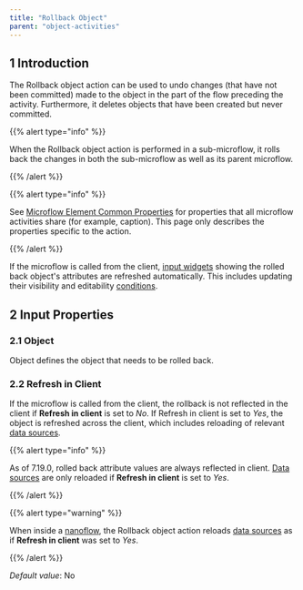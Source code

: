 ```yaml
---
title: "Rollback Object"
parent: "object-activities"
---
```


## 1 Introduction

The Rollback object action can be used to undo changes (that have not been committed) made to the object in the part of the flow preceding the activity. Furthermore, it deletes objects that have been created but never committed.

{{% alert type="info" %}}

When the Rollback object action is performed in a sub-microflow, it rolls back the changes in both the sub-microflow as well as its parent microflow.

{{% /alert %}}

{{% alert type="info" %}}

See [Microflow Element Common Properties](microflow-element-common-properties) for properties that all microflow activities share (for example, caption). This page only describes the properties specific to the action.

{{% /alert %}}

If the microflow is called from the client, [input widgets](input-widgets) showing the rolled back object's attributes are refreshed automatically. This includes updating their visibility and editability [conditions](conditions).

## 2 Input Properties

### 2.1 Object

Object defines the object that needs to be rolled back.

### 2.2 Refresh in Client

If the microflow is called from the client, the rollback is not reflected in the client if **Refresh in client** is set to *No*. If Refresh in client is set to *Yes*, the object is refreshed across the client, which includes reloading of relevant [data sources](data-sources).

{{% alert type="info" %}}

As of 7.19.0, rolled back attribute values are always reflected in client. [Data sources](data-sources) are only reloaded if **Refresh in client** is set to *Yes*.

{{% /alert %}}

{{% alert type="warning" %}}

When inside a [nanoflow](nanoflows), the Rollback object action reloads [data sources](data-sources) as if **Refresh in client** was set to *Yes*.

{{% /alert %}}

_Default value_: No
